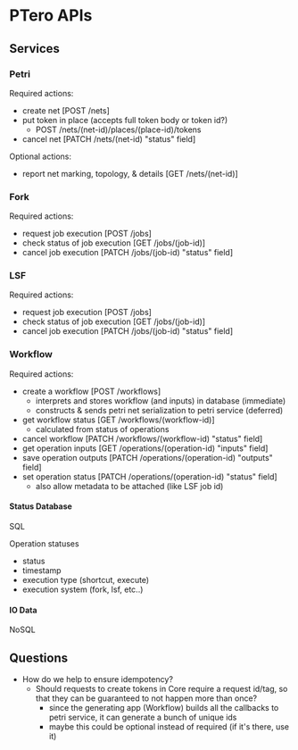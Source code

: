 # PTero APIs
<!--
Need to specify:
- media types
- endpoints
- callbacks
-->

## Services

### Petri
Required actions:

- create net [POST /nets]
- put token in place (accepts full token body or token id?)
    - POST /nets/(net-id)/places/(place-id)/tokens
- cancel net [PATCH /nets/(net-id) "status" field]

Optional actions:
- report net marking, topology, & details [GET /nets/(net-id)]


### Fork
Required actions:

- request job execution [POST /jobs]
- check status of job execution [GET /jobs/(job-id)]
- cancel job execution [PATCH /jobs/(job-id) "status" field]


### LSF
Required actions:

- request job execution [POST /jobs]
- check status of job execution [GET /jobs/(job-id)]
- cancel job execution [PATCH /jobs/(job-id) "status" field]


### Workflow
Required actions:

- create a workflow [POST /workflows]
    - interprets and stores workflow (and inputs) in database (immediate)
    - constructs & sends petri net serialization to petri service (deferred)
- get workflow status [GET /workflows/(workflow-id)]
    - calculated from status of operations
- cancel workflow [PATCH /workflows/(workflow-id) "status" field]
- get operation inputs [GET /operations/(operation-id) "inputs" field]
- save operation outputs [PATCH /operations/(operation-id) "outputs" field]
- set operation status [PATCH /operations/(operation-id) "status" field]
    - also allow metadata to be attached (like LSF job id)

#### Status Database
SQL

Operation statuses

- status
- timestamp
- execution type (shortcut, execute)
- execution system (fork, lsf, etc..)

#### IO Data
NoSQL


## Questions
- How do we help to ensure idempotency?
    - Should requests to create tokens in Core require a request id/tag, so that
      they can be guaranteed to not happen more than once?
        - since the generating app (Workflow) builds all the callbacks to petri
          service, it can generate a bunch of unique ids
        - maybe this could be optional instead of required (if it's there, use
          it)
